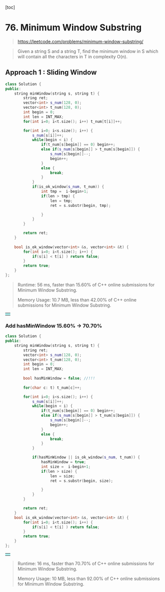 [toc]

# 76. Minimum Window Substring

> https://leetcode.com/problems/minimum-window-substring/

> Given a string S and a string T, find the minimum window in S which will contain all the characters in T in complexity O(n).

## Approach 1 : Sliding Window

```c++
class Solution {
public:
    string minWindow(string s, string t) {
        string ret;
        vector<int> s_num(128, 0);
        vector<int> t_num(128, 0);
        int begin = 0;
        int len = INT_MAX;
        for(int i=0; i<t.size(); i++) t_num[t[i]]++;

        for(int i=0; i<s.size(); i++) {
            s_num[s[i]]++;
            while(begin < i) {
                if(t_num[s[begin]] == 0) begin++;
                else if(s_num[s[begin]] > t_num[s[begin]]) {
                    s_num[s[begin]]--;
                    begin++;
                }
                else {
                    break;
                }
            } 
            if(is_ok_window(s_num, t_num)) { 
                int tmp =  i-begin+1;
                if(len > tmp) {
                    len = tmp;
                    ret = s.substr(begin, tmp);

                }
            }
        }

        return ret;     
    }
    
    bool is_ok_window(vector<int> &s, vector<int> &t) {
        for(int i=0; i<t.size(); i++) {
            if(s[i] < t[i] ) return false;
        }
        return true;
    }
};
```

> Runtime: 56 ms, faster than 15.60% of C++ online submissions for Minimum Window Substring.
>
> Memory Usage: 10.7 MB, less than 42.00% of C++ online submissions for Minimum Window Substring.

<table><tr><td bgcolor=PaleTurquoise>   </td></tr></table>

### Add hasMinWindow 15.60% -> 70.70%

```cpp
class Solution {
public:
    string minWindow(string s, string t) {
        string ret;
        vector<int> s_num(128, 0);
        vector<int> t_num(128, 0);
        int begin = 0;
        int len = INT_MAX;
        
        bool hasMinWindow = false; //!!!
        
        for(char c: t) t_num[c]++;

        for(int i=0; i<s.size(); i++) {
            s_num[s[i]]++;
            while(begin < i) {
                if(t_num[s[begin]] == 0) begin++;
                else if(s_num[s[begin]] > t_num[s[begin]]) {
                    s_num[s[begin]]--;
                    begin++;
                }
                else {
                    break;
                }
            }

            if(hasMinWindow || is_ok_window(s_num, t_num)) {
                hasMinWindow = true;
                int size =  i-begin+1;
                if(len > size) {
                    len = size;
                    ret = s.substr(begin, size);

                }
            }
        }

        return ret;
    }
    bool is_ok_window(vector<int> &s, vector<int> &t) {
        for(int i=0; i<t.size(); i++) {
            if(s[i] < t[i] ) return false;
        }
        return true;
    }
};

```

<table><tr><td bgcolor=PaleTurquoise>   </td></tr></table>

>  Runtime: 16 ms, faster than 70.70% of C++ online submissions for Minimum Window Substring.
>
> Memory Usage: 10 MB, less than 92.00% of C++ online submissions for Minimum Window Substring.